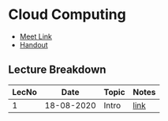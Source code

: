 # Cloud Computing

- [Meet Link](https://meet.google.com/wpy-iajd-soo)
- [Handout](https://drive.google.com/file/d/1ilPumZfEqB932FXzXI-gAbnzCQPQsRXc/view?usp=sharing)

## Lecture Breakdown

| LecNo | Date       | Topic | Notes                       |
| ----- | ---------- | ----- | --------------------------- |
| 1     | 18-08-2020 | Intro | [link](Lec1Aug19/README.md) |